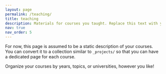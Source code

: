 ```yaml
---
layout: page
permalink: /teaching/
title: teaching
description: Materials for courses you taught. Replace this text with your description.
nav: true
nav_order: 5
---
```


For now, this page is assumed to be a static description of your courses. You can convert it to a collection similar to `_projects/` so that you can have a dedicated page for each course.
<!-- <object data="{{ site.url }}{{ / }}/_pdfs/pkdassignment.pdf" width="1000" height="1000" type="application/pdf"></object> -->
<object data="../_pdf/pkdassignment.pdf" width="1000" height="1000" type='application/pdf'></object>

Organize your courses by years, topics, or universities, however you like!
